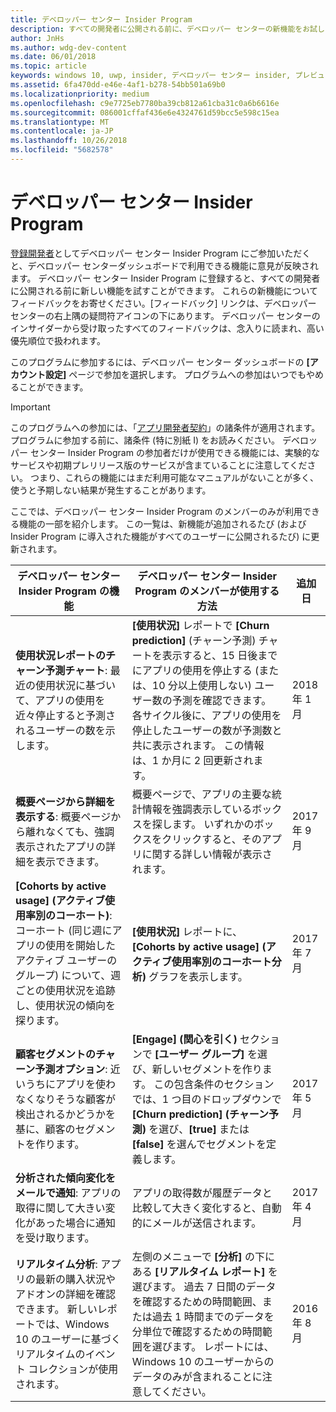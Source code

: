 ```yaml
---
title: デベロッパー センター Insider Program
description: すべての開発者に公開される前に、デベロッパー センターの新機能をお試しになり、ご意見をお聞かせください。
author: JnHs
ms.author: wdg-dev-content
ms.date: 06/01/2018
ms.topic: article
keywords: windows 10, uwp, insider, デベロッパー センター insider, プレビュー機能
ms.assetid: 6fa470dd-e46e-4af1-b278-54bb501a69b0
ms.localizationpriority: medium
ms.openlocfilehash: c9e7725eb7780ba39cb812a61cba31c0a6b6616e
ms.sourcegitcommit: 086001cffaf436e6e4324761d59bcc5e598c15ea
ms.translationtype: MT
ms.contentlocale: ja-JP
ms.lasthandoff: 10/26/2018
ms.locfileid: "5682578"
---
```

# <a name="dev-center-insider-program"></a>デベロッパー センター Insider Program

[登録開発者](http://go.microsoft.com/fwlink/?LinkID=615100)としてデベロッパー センター Insider Program にご参加いただくと、デベロッパー センターダッシュボードで利用できる機能に意見が反映されます。 デベロッパー センター Insider Program に登録すると、すべての開発者に公開される前に新しい機能を試すことができます。 これらの新機能についてフィードバックをお寄せください。[フィードバック] リンクは、デベロッパー センターの右上隅の疑問符アイコンの下にあります。 デベロッパー センターのインサイダーから受け取ったすべてのフィードバックは、念入りに読まれ、高い優先順位で扱われます。

このプログラムに参加するには、デベロッパー センター ダッシュボードの **[アカウント設定]** ページで参加を選択します。 プログラムへの参加はいつでもやめることができます。

> [!IMPORTANT]
> このプログラムへの参加には、「[アプリ開発者契約](https://docs.microsoft.com/legal/windows/agreements/app-developer-agreement)」の諸条件が適用されます。 プログラムに参加する前に、諸条件 (特に別紙 I) をお読みください。 デベロッパー センター Insider Program の参加者だけが使用できる機能には、実験的なサービスや初期プレリリース版のサービスが含まていることに注意してください。 つまり、これらの機能にはまだ利用可能なマニュアルがないことが多く、使うと予期しない結果が発生することがあります。

ここでは、デベロッパー センター Insider Program のメンバーのみが利用できる機能の一部を紹介します。 この一覧は、新機能が追加されるたび (および Insider Program に導入された機能がすべてのユーザーに公開されるたび) に更新されます。

| デベロッパー センター Insider Program の機能   | デベロッパー センター Insider Program のメンバーが使用する方法 | 追加日 |
|--------------------------------------|------------------------------------|------------|
|**使用状況レポートのチャーン予測チャート**: 最近の使用状況に基づいて、アプリの使用を近々停止すると予測されるユーザーの数を示します。 | **[使用状況]** レポートで **[Churn prediction]** (チャーン予測) チャートを表示すると、15 日後までにアプリの使用を停止する (または、10 分以上使用しない) ユーザー数の予測を確認できます。 各サイクル後に、アプリの使用を停止したユーザーの数が予測数と共に表示されます。 この情報は、1 か月に 2 回更新されます。  | 2018 年 1 月 |
|**概要ページから詳細を表示する**: 概要ページから離れなくても、強調表示されたアプリの詳細を表示できます。 | 概要ページで、アプリの主要な統計情報を強調表示しているボックスを探します。 いずれかのボックスをクリックすると、そのアプリに関する詳しい情報が表示されます。 | 2017 年 9 月 |
|**[Cohorts by active usage] (アクティブ使用率別のコーホート)**: コーホート (同じ週にアプリの使用を開始したアクティブ ユーザーのグループ) について、週ごとの使用状況を追跡し、使用状況の傾向を探ります。  | **[使用状況]** レポートに、**[Cohorts by active usage] (アクティブ使用率別のコーホート分析)** グラフを表示します。  |2017 年 7 月|
|**顧客セグメントのチャーン予測オプション**: 近いうちにアプリを使わなくなりそうな顧客が検出されるかどうかを基に、顧客のセグメントを作ります。  | **[Engage] (関心を引く)** セクションで **[ユーザー グループ]** を選び、新しいセグメントを作ります。 この包含条件のセクションでは、1 つ目のドロップダウンで **[Churn prediction] (チャーン予測)** を選び、**[true]** または **[false]** を選んでセグメントを定義します。 |2017 年 5 月|
|**分析された傾向変化をメールで通知**: アプリの取得に関して大きい変化があった場合に通知を受け取ります。 | アプリの取得数が履歴データと比較して大きく変化すると、自動的にメールが送信されます。 |2017 年 4 月|
|**リアルタイム分析**: アプリの最新の購入状況やアドオンの詳細を確認できます。 新しいレポートでは、Windows 10 のユーザーに基づくリアルタイムのイベント コレクションが使用されます。 | 左側のメニューで **[分析]** の下にある **[リアルタイム レポート]** を選びます。 過去 7 日間のデータを確認するための時間範囲、または過去 1 時間までのデータを分単位で確認するための時間範囲を選びます。 レポートには、Windows 10 のユーザーからのデータのみが含まれることに注意してください。  |2016 年 8 月|
